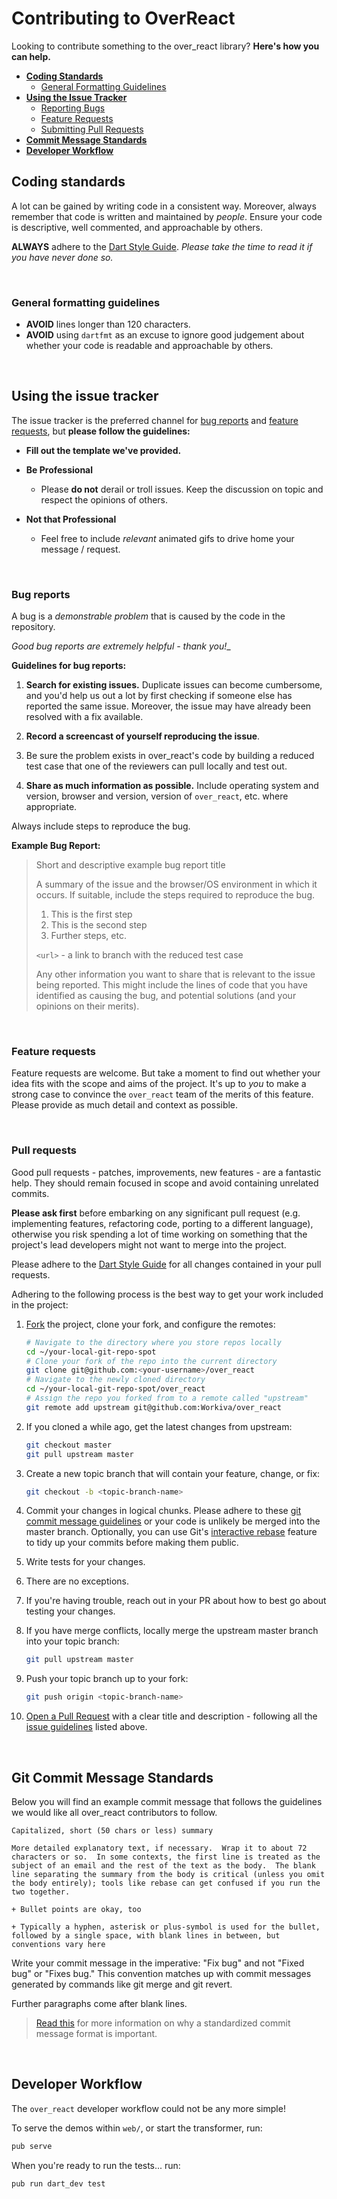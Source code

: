 # Contributing to OverReact

Looking to contribute something to the over_react library? __Here's how you can help.__

+ __[Coding Standards](#coding-standards)__
  + [General Formatting Guidelines](#general-formatting-guidelines)
+ __[Using the Issue Tracker](#using-the-issue-tracker)__
  + [Reporting Bugs](#bug-reports)
  + [Feature Requests](#feature-requests)
  + [Submitting Pull Requests](#pull-requests)
+ __[Commit Message Standards](#git-commit-message-standards)__
+ __[Developer Workflow](#developer-workflow)__




## Coding standards

A lot can be gained by writing code in a consistent way.  Moreover, always remember that code is written and 
maintained by _people_. Ensure your code is descriptive, well commented, and approachable by others.

__ALWAYS__ adhere to the [Dart Style Guide].  _Please take the time to read it if you have never done so._

&nbsp;


### General formatting guidelines

+ __AVOID__ lines longer than 120 characters.
+ __AVOID__ using `dartfmt` as an excuse to ignore good judgement about
  whether your code is readable and approachable by others.

&nbsp;
&nbsp;



## Using the issue tracker

The issue tracker is the preferred channel for [bug reports](#bug-reports) and [feature requests](#feature-requests), 
but __please follow the guidelines:__

  + __Fill out the template we've provided.__

  + __Be Professional__
    + Please __do not__ derail or troll issues. Keep the discussion on topic and respect the opinions of others.

  + __Not that Professional__
    + Feel free to include _relevant_ animated gifs to drive home your message / request.

&nbsp;


### Bug reports

A bug is a _demonstrable problem_ that is caused by the code in the repository.

_Good bug reports are extremely helpful - thank you!__

__Guidelines for bug reports:__

1. __Search for existing issues.__ Duplicate issues can become cumbersome, and you'd help us out a lot by first 
   checking if someone else has reported the same issue. Moreover, the issue may have already been resolved with a 
   fix available.

2. __Record a screencast of yourself reproducing the issue__. 
  1. Be sure the problem exists in over_react's code by building a 
     reduced test case that one of the reviewers can pull locally 
     and test out.

3. __Share as much information as possible.__ Include operating system and version, browser and version, version of 
   `over_react`, etc. where appropriate. 

Always include steps to reproduce the bug.

__Example Bug Report:__

> Short and descriptive example bug report title
>
> A summary of the issue and the browser/OS environment in which it occurs. If
> suitable, include the steps required to reproduce the bug.
>
> 1. This is the first step
> 2. This is the second step
> 3. Further steps, etc.
>
> `<url>` - a link to branch with the reduced test case
>
> Any other information you want to share that is relevant to the issue being
> reported. This might include the lines of code that you have identified as
> causing the bug, and potential solutions (and your opinions on their
> merits).

&nbsp;


### Feature requests

Feature requests are welcome. But take a moment to find out whether your idea fits with the scope and aims of the 
project. It's up to *you* to make a strong case to convince the `over_react` team of the merits of this feature. 
Please provide as much detail and context as possible.

&nbsp;


### Pull requests

Good pull requests - patches, improvements, new features - are a fantastic help. They should remain focused in scope 
and avoid containing unrelated commits.

__Please ask first__ before embarking on any significant pull request (e.g. implementing features, refactoring code, 
porting to a different language), otherwise you risk spending a lot of time working on something that the project's 
lead developers might not want to merge into the project.

Please adhere to the [Dart Style Guide] for all changes contained in your pull requests.

Adhering to the following process is the best way to get your work included in the project:

1. [Fork](http://help.github.com/fork-a-repo/) the project, clone your fork,
   and configure the remotes:

   ```bash
   # Navigate to the directory where you store repos locally
   cd ~/your-local-git-repo-spot
   # Clone your fork of the repo into the current directory
   git clone git@github.com:<your-username>/over_react
   # Navigate to the newly cloned directory
   cd ~/your-local-git-repo-spot/over_react
   # Assign the repo you forked from to a remote called "upstream"
   git remote add upstream git@github.com:Workiva/over_react
   ```

2. If you cloned a while ago, get the latest changes from upstream:

   ```bash
   git checkout master
   git pull upstream master
   ```

3. Create a new topic branch that will contain your feature, change, or fix:

   ```bash
   git checkout -b <topic-branch-name>
   ```

4. Commit your changes in logical chunks. Please adhere to these 
   [git commit message guidelines](#git-commit-message-standards) or your code is unlikely be merged into the master 
   branch. Optionally, you can use Git's [interactive rebase](https://help.github.com/articles/interactive-rebase) 
   feature to tidy up your commits before making them public.

5. Write tests for your changes.  
  1. There are no exceptions.  
  2. If you're having trouble, reach out in your PR about how to best go about testing your changes.

6. If you have merge conflicts, locally merge the upstream master branch into your topic branch:

   ```bash
   git pull upstream master
   ```

7. Push your topic branch up to your fork:

   ```bash
   git push origin <topic-branch-name>
   ```

8. [Open a Pull Request](https://help.github.com/articles/using-pull-requests/)
    with a clear title and description - following all the [issue guidelines](#using-the-issue-tracker) listed above.

&nbsp;
&nbsp;



## Git Commit Message Standards

Below you will find an example commit message that follows the guidelines we would like all over_react contributors 
to follow.

```
Capitalized, short (50 chars or less) summary

More detailed explanatory text, if necessary.  Wrap it to about 72
characters or so.  In some contexts, the first line is treated as the
subject of an email and the rest of the text as the body.  The blank
line separating the summary from the body is critical (unless you omit
the body entirely); tools like rebase can get confused if you run the
two together.

+ Bullet points are okay, too

+ Typically a hyphen, asterisk or plus-symbol is used for the bullet, 
followed by a single space, with blank lines in between, but 
conventions vary here
```

Write your commit message in the imperative: "Fix bug" and not "Fixed bug" or "Fixes bug."  This convention matches up 
with commit messages generated by commands like git merge and git revert.

Further paragraphs come after blank lines.

> [Read this](http://tbaggery.com/2008/04/19/a-note-about-git-commit-messages.html) for more information on why a
> standardized commit message format is important.

&nbsp;
&nbsp;



## Developer Workflow

The `over_react` developer workflow could not be any more simple!

To serve the demos within `web/`, or start the transformer, run:

```bash
pub serve
```

When you're ready to run the tests... run:

```bash
pub run dart_dev test
```


[Dart Style Guide]: https://www.dartlang.org/guides/language/effective-dart/style
